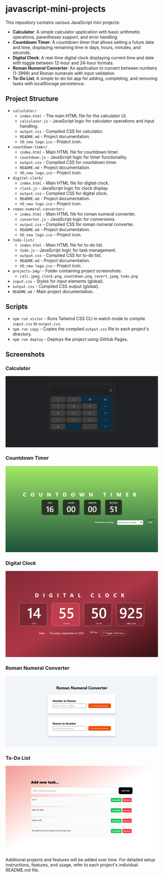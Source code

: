 
# javascript-mini-projects

This repository contains various JavaScript mini projects:

- **Calculator**: A simple calculator application with basic arithmetic operations, parentheses support, and error handling.
- **Countdown Timer**: A countdown timer that allows setting a future date and time, displaying remaining time in days, hours, minutes, and seconds.
- **Digital Clock**: A real-time digital clock displaying current time and date with toggle between 12-hour and 24-hour formats.
- **Roman Numeral Converter**: An application to convert between numbers (1-3999) and Roman numerals with input validation.
- **To-Do List**: A simple to-do list app for adding, completing, and removing tasks with localStorage persistence.

## Project Structure

- `calculator/`
  - `index.html` - The main HTML file for the calculator UI.
  - `calculator.js` - JavaScript logic for calculator operations and input handling.
  - `output.css` - Compiled CSS for calculator.
  - `README.md` - Project documentation.
  - `VO_new logo.ico` - Project icon.
- `countdown-timer/`
  - `index.html` - Main HTML file for countdown timer.
  - `countdown.js` - JavaScript logic for timer functionality.
  - `output.css` - Compiled CSS for countdown timer.
  - `README.md` - Project documentation.
  - `VO_new logo.ico` - Project icon.
- `digital-clock/`
  - `index.html` - Main HTML file for digital clock.
  - `clock.js` - JavaScript logic for clock display.
  - `output.css` - Compiled CSS for digital clock.
  - `README.md` - Project documentation.
  - `VO_new logo.ico` - Project icon.
- `roman-numeral-converter/`
  - `index.html` - Main HTML file for roman numeral converter.
  - `converter.js` - JavaScript logic for conversions.
  - `output.css` - Compiled CSS for roman numeral converter.
  - `README.md` - Project documentation.
  - `VO_new logo.ico` - Project icon.
- `todo-list/`
  - `index.html` - Main HTML file for to-do list.
  - `todo.js` - JavaScript logic for task management.
  - `output.css` - Compiled CSS for to-do list.
  - `README.md` - Project documentation.
  - `VO_new logo.ico` - Project icon.
- `projects-img/` - Folder containing project screenshots:
  - `calc.jpeg`, `clock.png`, `countdown.png`, `covert.jpeg`, `todo.png`
- `input.css` - Styles for input elements (global).
- `output.css` - Compiled CSS output (global).
- `README.md` - Main project documentation.

## Scripts

- `npm run victor` - Runs Tailwind CSS CLI in watch mode to compile `input.css` to `output.css`.
- `npm run copy` - Copies the compiled `output.css` file to each project's directory.
- `npm run deploy` - Deploys the project using GitHub Pages.

## Screenshots

### Calculator
![Calculator Screenshot](./projects-img/calc.jpeg)

### Countdown Timer
![Countdown Timer Screenshot](./projects-img/countdown.png)

### Digital Clock
![Digital Clock Screenshot](./projects-img/clock.png)

### Roman Numeral Converter
![Roman Numeral Converter Screenshot](./projects-img/covert.jpeg)

### To-Do List
![To-Do List Screenshot](./projects-img/todo.png)

Additional projects and features will be added over time. For detailed setup instructions, features, and usage, refer to each project's individual README.md file.